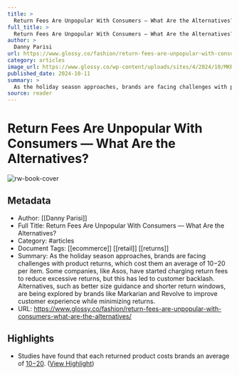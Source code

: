 ```yaml
---
title: >
  Return Fees Are Unpopular With Consumers — What Are the Alternatives?
full_title: >
  Return Fees Are Unpopular With Consumers — What Are the Alternatives?
author: >
  Danny Parisi
url: https://www.glossy.co/fashion/return-fees-are-unpopular-with-consumers-what-are-the-alternatives/
category: articles
image_url: https://www.glossy.co/wp-content/uploads/sites/4/2024/10/MKRes25-120-Edit_copy-copy.jpg
published_date: 2024-10-11
summary: >
  As the holiday season approaches, brands are facing challenges with product returns, which cost them an average of $10-$20 per item. Some companies, like Asos, have started charging return fees to reduce excessive returns, but this has led to customer backlash. Alternatives, such as better size guidance and shorter return windows, are being explored by brands like Markarian and Revolve to improve customer experience while minimizing returns.
source: reader
---
```

# Return Fees Are Unpopular With Consumers — What Are the Alternatives?

![rw-book-cover](https://www.glossy.co/wp-content/uploads/sites/4/2024/10/MKRes25-120-Edit_copy-copy.jpg)

## Metadata
- Author: [[Danny Parisi]]
- Full Title: Return Fees Are Unpopular With Consumers — What Are the Alternatives?
- Category: #articles
- Document Tags: [[ecommerce]] [[retail]] [[returns]] 
- Summary: As the holiday season approaches, brands are facing challenges with product returns, which cost them an average of $10-$20 per item. Some companies, like Asos, have started charging return fees to reduce excessive returns, but this has led to customer backlash. Alternatives, such as better size guidance and shorter return windows, are being explored by brands like Markarian and Revolve to improve customer experience while minimizing returns.
- URL: https://www.glossy.co/fashion/return-fees-are-unpopular-with-consumers-what-are-the-alternatives/

## Highlights
- Studies have found that each returned product costs brands an average of [$10-$20](https://www.forbes.com/sites/blakemorgan/2021/01/25/retailers-dont-want-returns-heres-what-it-means-for-customers/). ([View Highlight](https://read.readwise.io/read/01ja5150b27821k0fcdehegb2w))


